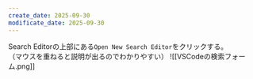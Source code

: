 ```yaml
---
create_date: 2025-09-30
modificate_date: 2025-09-30
---
```

Search Editorの上部にある`Open New Search Editor`をクリックする。  
（マウスを重ねると説明が出るのでわかりやすい）
![[VSCodeの検索フォーム.png]]